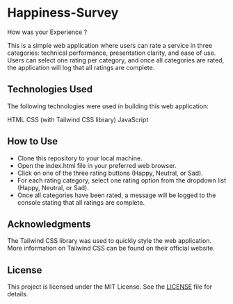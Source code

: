 # Happiness-Survey
How was your Experience ?

This is a simple web application where users can rate a service in three categories: technical performance, presentation clarity, and ease of use. Users can select one rating per category, and once all categories are rated, the application will log that all ratings are complete.

## Technologies Used
The following technologies were used in building this web application:

HTML
CSS (with Tailwind CSS library)
JavaScript

## How to Use
- Clone this repository to your local machine.
- Open the index.html file in your preferred web browser.
- Click on one of the three rating buttons (Happy, Neutral, or Sad).
- For each rating category, select one rating option from the dropdown list (Happy, Neutral, or Sad).
- Once all categories have been rated, a message will be logged to the console stating that all ratings are complete.

## Acknowledgments
The Tailwind CSS library was used to quickly style the web application. More information on Tailwind CSS can be found on their official website.

## License
This project is licensed under the MIT License. See the [LICENSE](https://github.com/thesushilsharma/Happiness-Survey/blob/main/LICENSE) file for details.